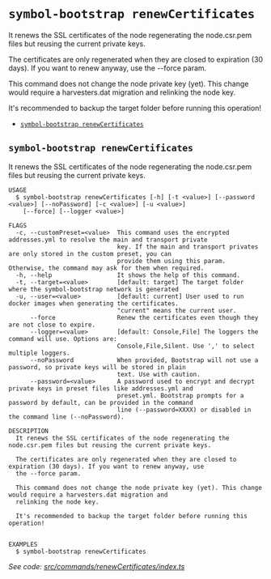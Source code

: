 `symbol-bootstrap renewCertificates`
====================================

It renews the SSL certificates of the node regenerating the node.csr.pem files but reusing the current private keys.

The certificates are only regenerated when they are closed to expiration (30 days). If you want to renew anyway, use the --force param.

This command does not change the node private key (yet). This change would require a harvesters.dat migration and relinking the node key.

It's recommended to backup the target folder before running this operation!

* [`symbol-bootstrap renewCertificates`](#symbol-bootstrap-renewcertificates)

## `symbol-bootstrap renewCertificates`

It renews the SSL certificates of the node regenerating the node.csr.pem files but reusing the current private keys.

```
USAGE
  $ symbol-bootstrap renewCertificates [-h] [-t <value>] [--password <value>] [--noPassword] [-c <value>] [-u <value>]
    [--force] [--logger <value>]

FLAGS
  -c, --customPreset=<value>  This command uses the encrypted addresses.yml to resolve the main and transport private
                              key. If the main and transport privates are only stored in the custom preset, you can
                              provide them using this param. Otherwise, the command may ask for them when required.
  -h, --help                  It shows the help of this command.
  -t, --target=<value>        [default: target] The target folder where the symbol-bootstrap network is generated
  -u, --user=<value>          [default: current] User used to run docker images when generating the certificates.
                              "current" means the current user.
      --force                 Renew the certificates even though they are not close to expire.
      --logger=<value>        [default: Console,File] The loggers the command will use. Options are:
                              Console,File,Silent. Use ',' to select multiple loggers.
      --noPassword            When provided, Bootstrap will not use a password, so private keys will be stored in plain
                              text. Use with caution.
      --password=<value>      A password used to encrypt and decrypt private keys in preset files like addresses.yml and
                              preset.yml. Bootstrap prompts for a password by default, can be provided in the command
                              line (--password=XXXX) or disabled in the command line (--noPassword).

DESCRIPTION
  It renews the SSL certificates of the node regenerating the node.csr.pem files but reusing the current private keys.

  The certificates are only regenerated when they are closed to expiration (30 days). If you want to renew anyway, use
  the --force param.

  This command does not change the node private key (yet). This change would require a harvesters.dat migration and
  relinking the node key.

  It's recommended to backup the target folder before running this operation!


EXAMPLES
  $ symbol-bootstrap renewCertificates
```

_See code: [src/commands/renewCertificates/index.ts](https://github.com/nemneshia/symbol-bootstrap/blob/v2.0.6/src/commands/renewCertificates/index.ts)_
